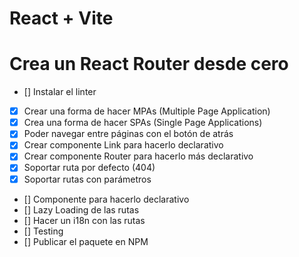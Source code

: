 # React + Vite

# Crea un React Router desde cero

- [] Instalar el linter
- [X] Crear una forma de hacer MPAs (Multiple Page Application)
- [X] Crea una forma de hacer SPAs (Single Page Applications)
- [X] Poder navegar entre páginas con el botón de atrás
- [X] Crear componente Link para hacerlo declarativo
- [X] Crear componente Router para hacerlo más declarativo
- [X] Soportar ruta por defecto (404)
- [X] Soportar rutas con parámetros
- [] Componente <Route /> para hacerlo declarativo
- [] Lazy Loading de las rutas
- [] Hacer un i18n con las rutas
- [] Testing
- [] Publicar el paquete en NPM

